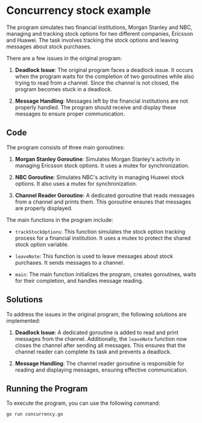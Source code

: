 # Concurrency stock example

The program simulates two financial institutions, Morgan Stanley and NBC, managing and tracking stock options for two different companies, Ericsson and Huawei. The task involves tracking the stock options and leaving messages about stock purchases.

There are a few issues in the original program:

1. **Deadlock Issue**: The original program faces a deadlock issue. It occurs when the program waits for the completion of two goroutines while also trying to read from a channel. Since the channel is not closed, the program becomes stuck in a deadlock.

2. **Message Handling**: Messages left by the financial institutions are not properly handled. The program should receive and display these messages to ensure proper communication.

## Code

The program consists of three main goroutines:

1. **Morgan Stanley Goroutine**: Simulates Morgan Stanley's activity in managing Ericsson stock options. It uses a mutex for synchronization.

2. **NBC Goroutine**: Simulates NBC's activity in managing Huawei stock options. It also uses a mutex for synchronization.

3. **Channel Reader Goroutine**: A dedicated goroutine that reads messages from a channel and prints them.
This goroutine ensures that messages are properly displayed.

The main functions in the program include:

- `trackStockOptions`: This function simulates the stock option tracking process for a financial institution.
It uses a mutex to protect the shared stock option variable.

- `leaveNote`: This function is used to leave messages about stock purchases. It sends messages to a channel.

- `main`: The main function initializes the program, creates goroutines, waits for their completion, and handles message reading.

## Solutions

To address the issues in the original program, the following solutions are implemented:

1. **Deadlock Issue**: A dedicated goroutine is added to read and print messages from the channel. Additionally, the `leaveNote` function now closes the channel after sending all messages. This ensures that the channel reader can complete its task and prevents a deadlock.

2. **Message Handling**: The channel reader goroutine is responsible for reading and displaying messages, ensuring effective communication.

## Running the Program

To execute the program, you can use the following command:

```bash
go run concurrency.go